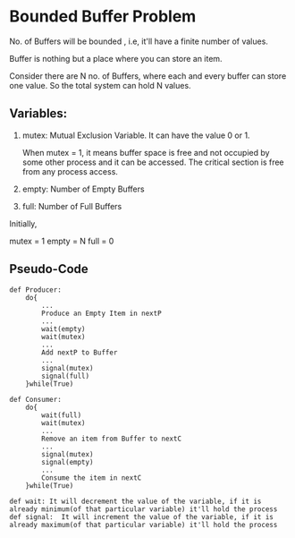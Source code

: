 # Bounded Buffer Problem

No. of Buffers will be bounded , i.e, it'll have a finite number of values.

Buffer is nothing but a place where you can store an item.

Consider there are N no. of Buffers, where each and every buffer can store one value. So the total system can hold N values.

## Variables:

1. mutex: Mutual Exclusion Variable.
    It can have the value 0 or 1.

    When mutex = 1, it means buffer space is free and not occupied by some other process and it can be accessed. The critical section is free from any process access.

2. empty: Number of Empty Buffers

3. full: Number of Full Buffers

Initially,

mutex = 1
empty = N
full = 0

## Pseudo-Code

```
def Producer:
    do{
        ...
        Produce an Empty Item in nextP
        ...
        wait(empty)
        wait(mutex)
        ...
        Add nextP to Buffer
        ...
        signal(mutex)
        signal(full)
    }while(True)

def Consumer:
    do{
        wait(full)
        wait(mutex)
        ...
        Remove an item from Buffer to nextC
        ...
        signal(mutex)
        signal(empty)
        ...
        Consume the item in nextC 
    }while(True)

def wait: It will decrement the value of the variable, if it is already minimum(of that particular variable) it'll hold the process 
def signal:  It will increment the value of the variable, if it is already maximum(of that particular variable) it'll hold the process

```
